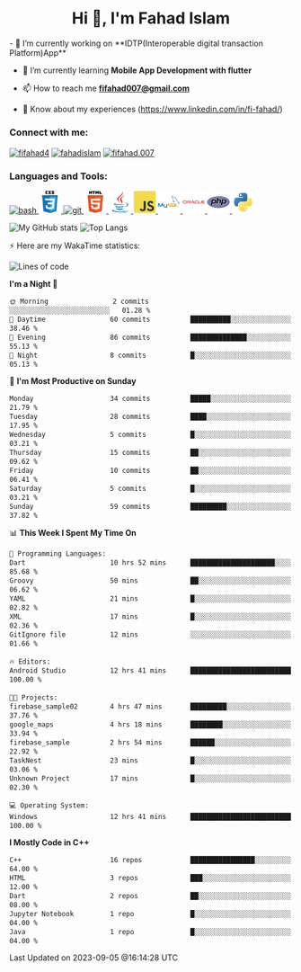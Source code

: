<h1 align="center">Hi 👋, I'm Fahad Islam</h1>
- 🔭 I’m currently working on **IDTP(Interoperable digital transaction Platform)App**

- 🌱 I’m currently learning **Mobile App Development with flutter**

- 📫 How to reach me **fifahad007@gmail.com**

- 📄 Know about my experiences (https://www.linkedin.com/in/fi-fahad/)

<h3 align="left">Connect with me:</h3>
<p align="left">
<a href="https://twitter.com/fifahad4" target="blank"><img align="center" src="https://raw.githubusercontent.com/rahuldkjain/github-profile-readme-generator/master/src/images/icons/Social/twitter.svg" alt="fifahad4" height="30" width="40" /></a>
<a href="https://www.linkedin.com/in/fi-fahad/" target="blank"><img align="center" src="https://raw.githubusercontent.com/rahuldkjain/github-profile-readme-generator/master/src/images/icons/Social/linked-in-alt.svg" alt="fahadislam" height="30" width="40" /></a>
<a href="https://fb.com/fifahad.007" target="blank"><img align="center" src="https://raw.githubusercontent.com/rahuldkjain/github-profile-readme-generator/master/src/images/icons/Social/facebook.svg" alt="fifahad.007" height="30" width="40" /></a>
</p>

<h3 align="left">Languages and Tools:</h3>
<p align="left"> <a href="https://www.gnu.org/software/bash/" target="_blank" rel="noreferrer"> <img src="https://www.vectorlogo.zone/logos/gnu_bash/gnu_bash-icon.svg" alt="bash" width="40" height="40"/> </a> <a href="https://www.w3schools.com/css/" target="_blank" rel="noreferrer"> <img src="https://raw.githubusercontent.com/devicons/devicon/master/icons/css3/css3-original-wordmark.svg" alt="css3" width="40" height="40"/> </a> <a href="https://git-scm.com/" target="_blank" rel="noreferrer"> <img src="https://www.vectorlogo.zone/logos/git-scm/git-scm-icon.svg" alt="git" width="40" height="40"/> </a> <a href="https://www.w3.org/html/" target="_blank" rel="noreferrer"> <img src="https://raw.githubusercontent.com/devicons/devicon/master/icons/html5/html5-original-wordmark.svg" alt="html5" width="40" height="40"/> </a> <a href="https://www.java.com" target="_blank" rel="noreferrer"> <img src="https://raw.githubusercontent.com/devicons/devicon/master/icons/java/java-original.svg" alt="java" width="40" height="40"/> </a> <a href="https://developer.mozilla.org/en-US/docs/Web/JavaScript" target="_blank" rel="noreferrer"> <img src="https://raw.githubusercontent.com/devicons/devicon/master/icons/javascript/javascript-original.svg" alt="javascript" width="40" height="40"/> </a> <a href="https://www.mysql.com/" target="_blank" rel="noreferrer"> <img src="https://raw.githubusercontent.com/devicons/devicon/master/icons/mysql/mysql-original-wordmark.svg" alt="mysql" width="40" height="40"/> </a> <a href="https://www.oracle.com/" target="_blank" rel="noreferrer"> <img src="https://raw.githubusercontent.com/devicons/devicon/master/icons/oracle/oracle-original.svg" alt="oracle" width="40" height="40"/> </a> <a href="https://www.php.net" target="_blank" rel="noreferrer"> <img src="https://raw.githubusercontent.com/devicons/devicon/master/icons/php/php-original.svg" alt="php" width="40" height="40"/> </a> <a href="https://www.python.org" target="_blank" rel="noreferrer"> <img src="https://raw.githubusercontent.com/devicons/devicon/master/icons/python/python-original.svg" alt="python" width="40" height="40"/> </a> </p>

![My GitHub stats](https://github-readme-stats.vercel.app/api?username=Fahaddada47&show_icons=true&theme=radical)
![Top Langs](https://github-readme-stats.vercel.app/api/top-langs/?username=Fahaddada47&layout=donut)


⚡ Here are my WakaTime statistics:

<!--START_SECTION:waka-->
![Lines of code](https://img.shields.io/badge/From%20Hello%20World%20I%27ve%20Written-237.8%20thousand%20lines%20of%20code-blue)

**I'm a Night 🦉** 

```text
🌞 Morning                2 commits           ░░░░░░░░░░░░░░░░░░░░░░░░░   01.28 % 
🌆 Daytime                60 commits          ██████████░░░░░░░░░░░░░░░   38.46 % 
🌃 Evening                86 commits          ██████████████░░░░░░░░░░░   55.13 % 
🌙 Night                  8 commits           █░░░░░░░░░░░░░░░░░░░░░░░░   05.13 % 
```
📅 **I'm Most Productive on Sunday** 

```text
Monday                   34 commits          █████░░░░░░░░░░░░░░░░░░░░   21.79 % 
Tuesday                  28 commits          ████░░░░░░░░░░░░░░░░░░░░░   17.95 % 
Wednesday                5 commits           █░░░░░░░░░░░░░░░░░░░░░░░░   03.21 % 
Thursday                 15 commits          ██░░░░░░░░░░░░░░░░░░░░░░░   09.62 % 
Friday                   10 commits          ██░░░░░░░░░░░░░░░░░░░░░░░   06.41 % 
Saturday                 5 commits           █░░░░░░░░░░░░░░░░░░░░░░░░   03.21 % 
Sunday                   59 commits          █████████░░░░░░░░░░░░░░░░   37.82 % 
```


📊 **This Week I Spent My Time On** 

```text
💬 Programming Languages: 
Dart                     10 hrs 52 mins      █████████████████████░░░░   85.68 % 
Groovy                   50 mins             ██░░░░░░░░░░░░░░░░░░░░░░░   06.62 % 
YAML                     21 mins             █░░░░░░░░░░░░░░░░░░░░░░░░   02.82 % 
XML                      17 mins             █░░░░░░░░░░░░░░░░░░░░░░░░   02.36 % 
GitIgnore file           12 mins             ░░░░░░░░░░░░░░░░░░░░░░░░░   01.66 % 

🔥 Editors: 
Android Studio           12 hrs 41 mins      █████████████████████████   100.00 % 

🐱‍💻 Projects: 
firebase_sample02        4 hrs 47 mins       █████████░░░░░░░░░░░░░░░░   37.76 % 
google_maps              4 hrs 18 mins       ████████░░░░░░░░░░░░░░░░░   33.94 % 
firebase_sample          2 hrs 54 mins       ██████░░░░░░░░░░░░░░░░░░░   22.92 % 
TaskNest                 23 mins             █░░░░░░░░░░░░░░░░░░░░░░░░   03.06 % 
Unknown Project          17 mins             █░░░░░░░░░░░░░░░░░░░░░░░░   02.30 % 

💻 Operating System: 
Windows                  12 hrs 41 mins      █████████████████████████   100.00 % 
```

**I Mostly Code in C++** 

```text
C++                      16 repos            ████████████████░░░░░░░░░   64.00 % 
HTML                     3 repos             ███░░░░░░░░░░░░░░░░░░░░░░   12.00 % 
Dart                     2 repos             ██░░░░░░░░░░░░░░░░░░░░░░░   08.00 % 
Jupyter Notebook         1 repo              █░░░░░░░░░░░░░░░░░░░░░░░░   04.00 % 
Java                     1 repo              █░░░░░░░░░░░░░░░░░░░░░░░░   04.00 % 
```




 Last Updated on 2023-09-05 @16:14:28 UTC
<!--END_SECTION:waka-->


